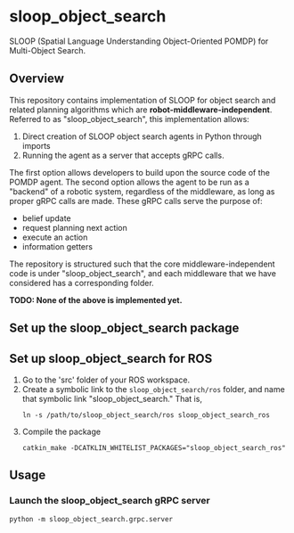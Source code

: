 # sloop_object_search

SLOOP (Spatial Language Understanding Object-Oriented POMDP)
for Multi-Object Search.


## Overview
This repository contains implementation of SLOOP for object search and related
planning algorithms which are **robot-middleware-independent**.  Referred to as
"sloop_object_search", this implementation allows:

1. Direct creation of SLOOP object search agents in Python through imports
2. Running the agent as a server that accepts gRPC calls.

The first option allows developers to build upon the source code of the POMDP agent.
The second option allows the agent to be run as a "backend" of a robotic system,
regardless of the middleware, as long as proper gRPC calls are made. These gRPC
calls serve the purpose of:

- belief update
- request planning next action
- execute an action
- information getters

The repository is structured such that the core middleware-independent code
is under "sloop_object_search", and each middleware that we have considered
has a corresponding folder.

**TODO: None of the above is implemented yet.**


## Set up the sloop\_object\_search package





## Set up sloop_object_search for ROS

1. Go to the 'src' folder of your ROS workspace.
2. Create a symbolic link to the `sloop_object_search/ros` folder, and name that
   symbolic link "sloop_object_search." That is,
   ```
   ln -s /path/to/sloop_object_search/ros sloop_object_search_ros
   ```
3. Compile the package
   ```
   catkin_make -DCATKLIN_WHITELIST_PACKAGES="sloop_object_search_ros"
   ```


## Usage

### Launch the sloop_object_search gRPC server
```
python -m sloop_object_search.grpc.server
```
